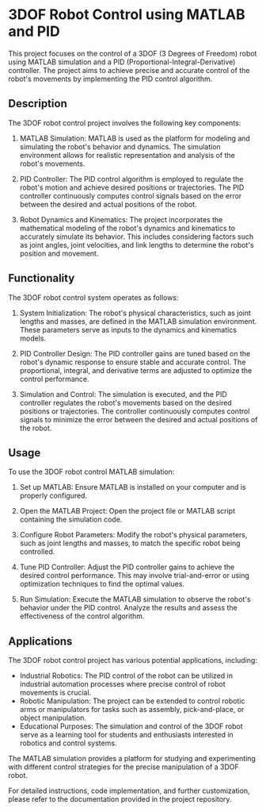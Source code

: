 # 3DOF Robot Control using MATLAB and PID

This project focuses on the control of a 3DOF (3 Degrees of Freedom) robot using MATLAB simulation and a PID (Proportional-Integral-Derivative) controller. The project aims to achieve precise and accurate control of the robot's movements by implementing the PID control algorithm.

## Description

The 3DOF robot control project involves the following key components:

1. MATLAB Simulation: MATLAB is used as the platform for modeling and simulating the robot's behavior and dynamics. The simulation environment allows for realistic representation and analysis of the robot's movements.

2. PID Controller: The PID control algorithm is employed to regulate the robot's motion and achieve desired positions or trajectories. The PID controller continuously computes control signals based on the error between the desired and actual positions of the robot.

3. Robot Dynamics and Kinematics: The project incorporates the mathematical modeling of the robot's dynamics and kinematics to accurately simulate its behavior. This includes considering factors such as joint angles, joint velocities, and link lengths to determine the robot's position and movement.

## Functionality

The 3DOF robot control system operates as follows:

1. System Initialization: The robot's physical characteristics, such as joint lengths and masses, are defined in the MATLAB simulation environment. These parameters serve as inputs to the dynamics and kinematics models.

2. PID Controller Design: The PID controller gains are tuned based on the robot's dynamic response to ensure stable and accurate control. The proportional, integral, and derivative terms are adjusted to optimize the control performance.

3. Simulation and Control: The simulation is executed, and the PID controller regulates the robot's movements based on the desired positions or trajectories. The controller continuously computes control signals to minimize the error between the desired and actual positions of the robot.

## Usage

To use the 3DOF robot control MATLAB simulation:

1. Set up MATLAB: Ensure MATLAB is installed on your computer and is properly configured.

2. Open the MATLAB Project: Open the project file or MATLAB script containing the simulation code.

3. Configure Robot Parameters: Modify the robot's physical parameters, such as joint lengths and masses, to match the specific robot being controlled.

4. Tune PID Controller: Adjust the PID controller gains to achieve the desired control performance. This may involve trial-and-error or using optimization techniques to find the optimal values.

5. Run Simulation: Execute the MATLAB simulation to observe the robot's behavior under the PID control. Analyze the results and assess the effectiveness of the control algorithm.

## Applications

The 3DOF robot control project has various potential applications, including:

- Industrial Robotics: The PID control of the robot can be utilized in industrial automation processes where precise control of robot movements is crucial.
- Robotic Manipulation: The project can be extended to control robotic arms or manipulators for tasks such as assembly, pick-and-place, or object manipulation.
- Educational Purposes: The simulation and control of the 3DOF robot serve as a learning tool for students and enthusiasts interested in robotics and control systems.

The MATLAB simulation provides a platform for studying and experimenting with different control strategies for the precise manipulation of a 3DOF robot.

For detailed instructions, code implementation, and further customization, please refer to the documentation provided in the project repository.
